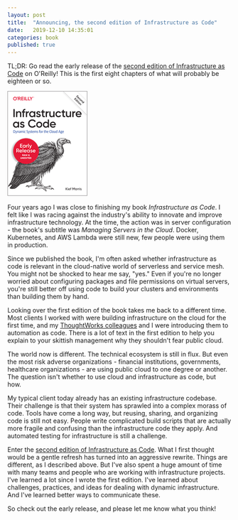 ```yaml
---
layout: post
title:  "Announcing, the second edition of Infrastructure as Code"
date:   2019-12-10 14:35:01
categories: book
published: true
---
```


TL;DR: Go read the early release of the [second edition of Infrastructure as Code](http://shop.oreilly.com/product/0636920294382.do) on O'Reilly! This is the first eight chapters of what will probably be eighteen or so.

![Cover of Infrastructure as Code 2nd edition](/images/iac_2nd_edition_tiny.gif)


Four years ago I was close to finishing my book _Infrastructure as Code_. I felt like I was racing against the industry's ability to innovate and improve infrastructure technology. At the time, the action was in server configuration - the book's subtitle was _Managing Servers in the Cloud_. Docker, Kubernetes, and AWS Lambda were still new, few people were using them in production.

Since we published the book, I'm often asked whether infrastructure as code is relevant in the cloud-native world of serverless and service mesh. You might not be shocked to hear me say, "yes." Even if you're no longer worried about configuring packages and file permissions on virtual servers, you're still better off using code to build your clusters and environments than building them by hand.

Looking over the first edition of the book takes me back to a different time. Most clients I worked with were building infrastructure on the cloud for the first time, and my [ThoughtWorks colleagues](https://www.thoughtworks.com/about-us) and I were introducing them to automation as code. There is a lot of text in the first edition to help you explain to your skittish management why they shouldn't fear public cloud.

The world now is different. The technical ecosystem is still in flux. But even the most risk adverse organizations - financial institutions, governments, healthcare organizations - are using public cloud to one degree or another. The question isn't whether to use cloud and infrastructure as code, but how.

My typical client today already has an existing infrastructure codebase. Their challenge is that their system has sprawled into a complex morass of code. Tools have come a long way, but reusing, sharing, and organizing code is still not easy. People write complicated build scripts that are actually more fragile and confusing than the infrastructure code they apply. And automated testing for infrastructure is still a challenge.

Enter the [second edition of Infrastructure as Code](http://shop.oreilly.com/product/0636920294382.do). What I first thought would be a gentle refresh has turned into an aggressive rewrite. Things are different, as I described above. But I've also spent a huge amount of time with many teams and people who are working with infrastructure projects. I've learned a lot since I wrote the first edition. I've learned about challenges, practices, and ideas for dealing with dynamic infrastructure. And I've learned better ways to communicate these.

So check out the early release, and please let me know what you think!

